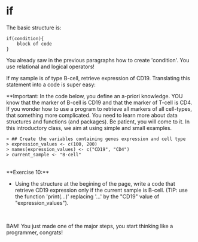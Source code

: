 # if


The basic structure is:

	if(condition){
		block of code
	}

You already saw in the previous paragraphs how to create 'condition'. You use relational and logical operators!

If my sample is of type B-cell, retrieve expression of CD19. Translating this statement into a code is super easy:


**Important: In the code below, you define an a-priori knowledge. YOU know that the marker of B-cell is CD19 and that the marker of T-cell is CD4. If you wonder how to use a program to retrieve all markers of all cell-types, that something more complicated. You need to learn more about data structures and functions (and packages). Be patient, you will come to it. In this introductory class, we aim at using simple and small examples.

```
> ## Create the variables containing genes expression and cell type
> expression_values <- c(100, 200)
> names(expression_values) <- c("CD19", "CD4")
> current_sample <- "B-cell"
```

<br>
**Exercise 10:**

  + Using the structure at the begining of the page, write a code that retrieve CD19 expression only if the current sample is B-cell. (TIP: use the function 'print(...)' replacing '...' by the "CD19" value of "expression_values").

<br>

BAM! You just made one of the major steps, you start thinking like a programmer, congrats!

